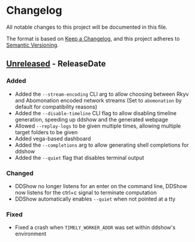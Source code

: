 # Changelog
All notable changes to this project will be documented in this file.

The format is based on [Keep a Changelog](https://keepachangelog.com/en/1.0.0/),
and this project adheres to [Semantic Versioning](https://semver.org/spec/v2.0.0.html).

<!-- next-header -->
## [Unreleased] - ReleaseDate

### Added

- Added the `--stream-encoding` CLI arg to allow choosing between Rkyv and Abomonation encoded network streams
  (Set to `abomonation` by default for compatibility reasons)
- Added the `--disable-timeline` CLI flag to allow disabling timeline generation, speeding up ddshow and
  the generated webpage
- Allowed `--replay-logs` to be given multiple times, allowing multiple target folders to be given
- Added vega-based dashboard
- Added the `--completions` arg to allow generating shell completions for ddshow
- Added the `--quiet` flag that disables terminal output

### Changed

- DDShow no longer listens for an enter on the command line, DDShow now listens for the ctrl+c signal
  to terminate computation
- DDShow automatically enables `--quiet` when not pointed at a tty

### Fixed

- Fixed a crash when `TIMELY_WORKER_ADDR` was set within ddshow's environment

<!-- next-url -->
[Unreleased]: https://github.com/Kixiron/ddshow/releases/tag/v0.1.1...HEAD

